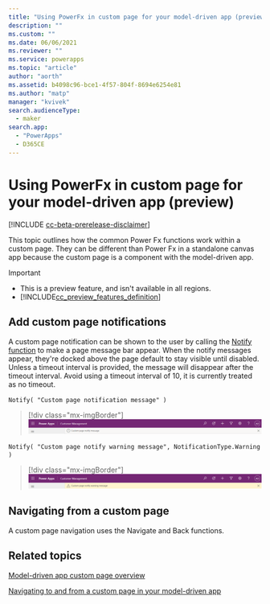 ```yaml
---
title: "Using PowerFx in custom page for your model-driven app (preview)" 
description: ""
ms.custom: ""
ms.date: 06/06/2021
ms.reviewer: ""
ms.service: powerapps
ms.topic: "article"
author: "aorth"
ms.assetid: b4098c96-bce1-4f57-804f-8694e6254e81
ms.author: "matp"
manager: "kvivek"
search.audienceType: 
  - maker
search.app: 
  - "PowerApps"
  - D365CE
---
```

# Using PowerFx in custom page for your model-driven app (preview)

[!INCLUDE [cc-beta-prerelease-disclaimer](../../includes/cc-beta-prerelease-disclaimer.md)]

This topic outlines how the common Power Fx functions work within a custom page.  They can be different than Power Fx in a standalone canvas app because the custom page is a component with the model-driven app.

  > [!IMPORTANT]
  > - This is a preview feature, and isn't available in all regions.
  > - [!INCLUDE[cc_preview_features_definition](../../includes/cc-preview-features-definition.md)]

## Add custom page notifications

A custom page notification can be shown to the user by calling the [Notify function](../canvas-apps/functions/function-showerror.md) to make a page message bar appear.  When the notify messages appear, they're docked above the page default to stay visible until disabled.  Unless a timeout interval is provided, the message will disappear after the timeout interval.  Avoid using a timeout interval of 10, it is currently treated as no timeout.

```powerappsfl
Notify( "Custom page notification message" )
```

> [!div class="mx-imgBorder"]
> ![Custom page notify information message bar](media/page-powerfx-in-model-app/custom-page-notify-information.png "Custom page notify information message bar")

```powerappsfl
Notify( "Custom page notify warning message", NotificationType.Warning )
```

> [!div class="mx-imgBorder"]
> ![Custom page notify warning message bar](media/page-powerfx-in-model-app/custom-page-notify-warning.png "Custom page notify warning message bar")

## Navigating from a custom page

A custom page navigation uses the Navigate and Back functions.

## Related topics

[Model-driven app custom page overview](model-app-page-overview.md)

[Navigating to and from a custom page in your model-driven app](navigate-page-examples.md)